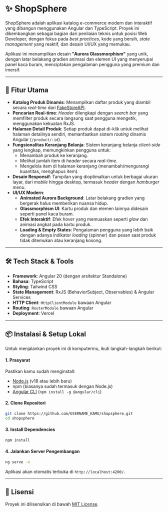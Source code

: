 # ✨ ShopSphere

ShopSphere adalah aplikasi katalog e-commerce modern dan interaktif yang dibangun menggunakan Angular dan TypeScript. Proyek ini dikembangkan sebagai bagian dari penilaian teknis untuk posisi Web Developer, dengan fokus pada *best practices*, kode yang bersih, *state management* yang reaktif, dan desain UI/UX yang memukau.

Aplikasi ini menampilkan desain **"Aurora Glassmorphism"** yang unik, dengan latar belakang gradien animasi dan elemen UI yang menyerupai panel kaca buram, menciptakan pengalaman pengguna yang premium dan imersif.

-----

## 🌟 Fitur Utama

  - **Katalog Produk Dinamis**: Menampilkan daftar produk yang diambil secara *real-time* dari [FakeStoreAPI](https://fakestoreapi.com/).
  - **Pencarian Real-time**: *Header* dilengkapi dengan *search bar* yang memfilter produk secara langsung saat pengguna mengetik, menggunakan kekuatan RxJS.
  - **Halaman Detail Produk**: Setiap produk dapat di-klik untuk melihat halaman detailnya sendiri, memanfaatkan sistem *routing* dinamis Angular (`/product/:id`).
  - **Fungsionalitas Keranjang Belanja**: Sistem keranjang belanja *client-side* yang lengkap, memungkinkan pengguna untuk:
      - Menambah produk ke keranjang.
      - Melihat jumlah item di *header* secara *real-time*.
      - Mengelola item di halaman keranjang (menambah/mengurangi kuantitas, menghapus item).
  - **Desain Responsif**: Tampilan yang dioptimalkan untuk berbagai ukuran layar, dari *mobile* hingga desktop, termasuk *header* dengan *hamburger menu*.
  - **UI/UX Modern**:
      - **Animated Aurora Background**: Latar belakang gradien yang bergerak halus memberikan nuansa hidup.
      - **Glassmorphism UI**: Kartu produk dan elemen lainnya didesain seperti panel kaca buram.
      - **Efek Interaktif**: Efek *hover* yang memuaskan seperti *glow* dan animasi angkat pada kartu produk.
      - **Loading & Empty States**: Pengalaman pengguna yang lebih baik dengan adanya indikator *loading* (spinner) dan pesan saat produk tidak ditemukan atau keranjang kosong.

-----

## 🛠️ Tech Stack & Tools

  - **Framework**: Angular 20 (dengan arsitektur Standalone)
  - **Bahasa**: TypeScript
  - **Styling**: Tailwind CSS
  - **State Management**: RxJS (BehaviorSubject, Observables) & Angular Services
  - **HTTP Client**: `HttpClientModule` bawaan Angular
  - **Routing**: `RouterModule` bawaan Angular
  - **Deployment**: Vercel

-----

## 📦 Instalasi & Setup Lokal

Untuk menjalankan proyek ini di komputermu, ikuti langkah-langkah berikut:

#### 1\. Prasyarat

Pastikan kamu sudah menginstall:

  - [Node.js](https://nodejs.org/) (v18 atau lebih baru)
  - npm (biasanya sudah termasuk dengan Node.js)
  - [Angular CLI](https://angular.io/cli) (`npm install -g @angular/cli`)

#### 2\. Clone Repositori

```bash
git clone https://github.com/USERNAME_KAMU/shopsphere.git
cd shopsphere
```

#### 3\. Install Dependencies

```bash
npm install
```

#### 4\. Jalankan Server Pengembangan

```bash
ng serve -o
```

Aplikasi akan otomatis terbuka di `http://localhost:4200/`.

-----

## 📜 Lisensi

Proyek ini dilisensikan di bawah [MIT License](https://www.google.com/search?q=LICENSE).
